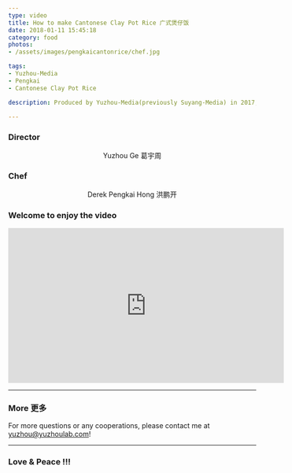 ```yaml
---
type: video
title: How to make Cantonese Clay Pot Rice 广式煲仔饭 
date: 2018-01-11 15:45:18
category: food
photos:
- /assets/images/pengkaicantonrice/chef.jpg

tags:
- Yuzhou-Media
- Pengkai
- Cantonese Clay Pot Rice

description: Produced by Yuzhou-Media(previously Suyang-Media) in 2017, let's see how to make the delicious Canton style Pot Rice
  
---
```


<!-- more -->
### Director
<center>
Yuzhou Ge 葛宇周
</center>

### Chef
<center>
Derek Pengkai Hong 洪鹏开
</center>

### Welcome to enjoy the video

<iframe width="560" height="315" src="https://www.youtube.com/embed/GBF_UiUk_3M?rel=0" frameborder="0" allow="autoplay; encrypted-media" allowfullscreen></iframe>



---
### More 更多

For more questions or any cooperations, please contact me at yuzhou@yuzhoulab.com! 

---
### Love & Peace !!!
